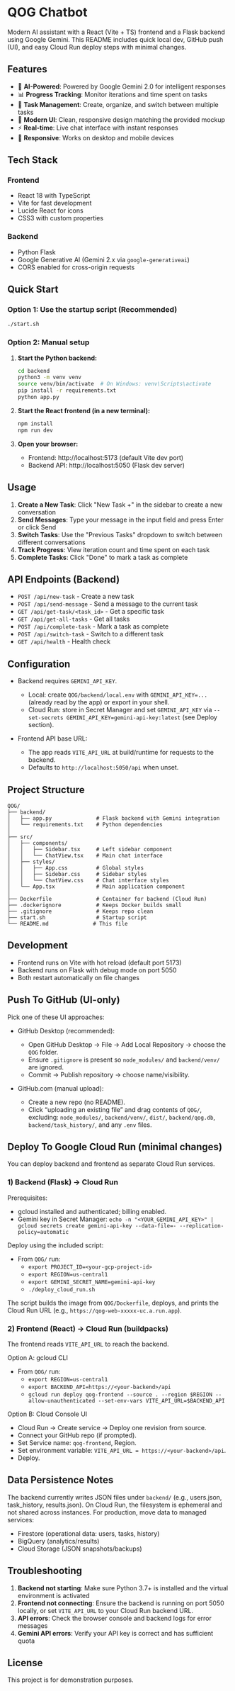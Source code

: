 # QOG Chatbot

Modern AI assistant with a React (Vite + TS) frontend and a Flask backend using Google Gemini. This README includes quick local dev, GitHub push (UI), and easy Cloud Run deploy steps with minimal changes.

## Features

- 🤖 **AI-Powered**: Powered by Google Gemini 2.0 for intelligent responses
- 📊 **Progress Tracking**: Monitor iterations and time spent on tasks
- 📁 **Task Management**: Create, organize, and switch between multiple tasks
- 🎨 **Modern UI**: Clean, responsive design matching the provided mockup
- ⚡ **Real-time**: Live chat interface with instant responses
- 📱 **Responsive**: Works on desktop and mobile devices

## Tech Stack

### Frontend
- React 18 with TypeScript
- Vite for fast development
- Lucide React for icons
- CSS3 with custom properties

### Backend
- Python Flask
- Google Generative AI (Gemini 2.x via `google-generativeai`)
- CORS enabled for cross-origin requests

## Quick Start

### Option 1: Use the startup script (Recommended)
```bash
./start.sh
```

### Option 2: Manual setup

1. **Start the Python backend:**
   ```bash
   cd backend
   python3 -m venv venv
   source venv/bin/activate  # On Windows: venv\Scripts\activate
   pip install -r requirements.txt
   python app.py
   ```

2. **Start the React frontend (in a new terminal):**
   ```bash
   npm install
   npm run dev
   ```

3. **Open your browser:**
   - Frontend: http://localhost:5173 (default Vite dev port)
   - Backend API: http://localhost:5050 (Flask dev server)

## Usage

1. **Create a New Task**: Click "New Task +" in the sidebar to create a new conversation
2. **Send Messages**: Type your message in the input field and press Enter or click Send
3. **Switch Tasks**: Use the "Previous Tasks" dropdown to switch between different conversations
4. **Track Progress**: View iteration count and time spent on each task
5. **Complete Tasks**: Click "Done" to mark a task as complete

## API Endpoints (Backend)

- `POST /api/new-task` - Create a new task
- `POST /api/send-message` - Send a message to the current task
- `GET /api/get-task/<task_id>` - Get a specific task
- `GET /api/get-all-tasks` - Get all tasks
- `POST /api/complete-task` - Mark a task as complete
- `POST /api/switch-task` - Switch to a different task
- `GET /api/health` - Health check

## Configuration

- Backend requires `GEMINI_API_KEY`.
  - Local: create `QOG/backend/local.env` with `GEMINI_API_KEY=...` (already read by the app) or export in your shell.
  - Cloud Run: store in Secret Manager and set `GEMINI_API_KEY` via `--set-secrets GEMINI_API_KEY=gemini-api-key:latest` (see Deploy section).

- Frontend API base URL:
  - The app reads `VITE_API_URL` at build/runtime for requests to the backend.
  - Defaults to `http://localhost:5050/api` when unset.

## Project Structure

```
QOG/
├── backend/
│   ├── app.py              # Flask backend with Gemini integration
│   └── requirements.txt    # Python dependencies
│
├── src/
│   ├── components/
│   │   ├── Sidebar.tsx     # Left sidebar component
│   │   └── ChatView.tsx    # Main chat interface
│   ├── styles/
│   │   ├── App.css         # Global styles
│   │   ├── Sidebar.css     # Sidebar styles
│   │   └── ChatView.css    # Chat interface styles
│   └── App.tsx             # Main application component
│
├── Dockerfile              # Container for backend (Cloud Run)
├── .dockerignore           # Keeps Docker builds small
├── .gitignore              # Keeps repo clean
├── start.sh                # Startup script
└── README.md              # This file
```

## Development

- Frontend runs on Vite with hot reload (default port 5173)
- Backend runs on Flask with debug mode on port 5050
- Both restart automatically on file changes

## Push To GitHub (UI-only)

Pick one of these UI approaches:

- GitHub Desktop (recommended):
  - Open GitHub Desktop → File → Add Local Repository → choose the `QOG` folder.
  - Ensure `.gitignore` is present so `node_modules/` and `backend/venv/` are ignored.
  - Commit → Publish repository → choose name/visibility.

- GitHub.com (manual upload):
  - Create a new repo (no README).
  - Click “uploading an existing file” and drag contents of `QOG/`, excluding: `node_modules/`, `backend/venv/`, `dist/`, `backend/qog.db`, `backend/task_history/`, and any `.env` files.

## Deploy To Google Cloud Run (minimal changes)

You can deploy backend and frontend as separate Cloud Run services.

### 1) Backend (Flask) → Cloud Run

Prerequisites:
- gcloud installed and authenticated; billing enabled.
- Gemini key in Secret Manager: `echo -n "<YOUR_GEMINI_API_KEY>" | gcloud secrets create gemini-api-key --data-file=- --replication-policy=automatic`

Deploy using the included script:
- From `QOG/` run:
  - `export PROJECT_ID=<your-gcp-project-id>`
  - `export REGION=us-central1`
  - `export GEMINI_SECRET_NAME=gemini-api-key`
  - `./deploy_cloud_run.sh`

The script builds the image from `QOG/Dockerfile`, deploys, and prints the Cloud Run URL (e.g., `https://qog-web-xxxxx-uc.a.run.app`).

### 2) Frontend (React) → Cloud Run (buildpacks)

The frontend reads `VITE_API_URL` to reach the backend.

Option A: gcloud CLI
- From `QOG/` run:
  - `export REGION=us-central1`
  - `export BACKEND_API=https://<your-backend>/api`
  - `gcloud run deploy qog-frontend --source . --region $REGION --allow-unauthenticated --set-env-vars VITE_API_URL=$BACKEND_API`

Option B: Cloud Console UI
- Cloud Run → Create service → Deploy one revision from source.
- Connect your GitHub repo (if prompted).
- Set Service name: `qog-frontend`, Region.
- Set environment variable: `VITE_API_URL = https://<your-backend>/api`.
- Deploy.

## Data Persistence Notes

The backend currently writes JSON files under `backend/` (e.g., users.json, task_history, results.json). On Cloud Run, the filesystem is ephemeral and not shared across instances. For production, move data to managed services:
- Firestore (operational data: users, tasks, history)
- BigQuery (analytics/results)
- Cloud Storage (JSON snapshots/backups)

## Troubleshooting

1. **Backend not starting**: Make sure Python 3.7+ is installed and the virtual environment is activated
2. **Frontend not connecting**: Ensure the backend is running on port 5050 locally, or set `VITE_API_URL` to your Cloud Run backend URL.
3. **API errors**: Check the browser console and backend logs for error messages
4. **Gemini API errors**: Verify your API key is correct and has sufficient quota

## License

This project is for demonstration purposes.

